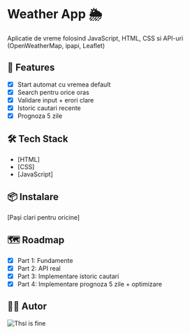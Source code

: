 # Weather App 🌦️

Aplicatie de vreme folosind JavaScript, HTML, CSS si API-uri (OpenWeatherMap, ipapi, Leaflet)

## 🚀 Features

- [x] Start automat cu vremea default
- [x] Search pentru orice oras
- [x] Validare input + erori clare
- [x] Istoric cautari recente
- [X] Prognoza 5 zile
 
## 🛠️ Tech Stack

- [HTML]
- [CSS]
- [JavaScript]

## 📦 Instalare

[Pași clari pentru oricine]

## 🗺️ Roadmap

- [x] Part 1: Fundamente
- [x] Part 2: API real
- [x] Part 3: Implementare istoric cautari
- [X] Part 4: Implementare prognoza 5 zile + optimizare

## 👨‍💻 Autor

![Thsi is fine](https://20627419.fs1.hubspotusercontent-na1.net/hub/20627419/hubfs/The%20Hustle/Assets/Images/1994328366-meme_20201109014803.webp?width=524&height=393&name=1994328366-meme_20201109014803.webp)